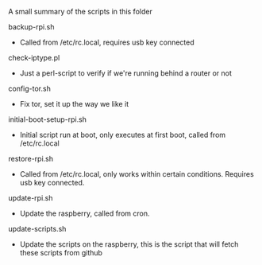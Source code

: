 A small summary of the scripts in this folder

backup-rpi.sh
 - Called from /etc/rc.local, requires usb key connected

check-iptype.pl
 - Just a perl-script to verify if we're running behind a router or not

config-tor.sh
 - Fix tor, set it up the way we like it

initial-boot-setup-rpi.sh
 - Initial script run at boot, only executes at first boot, called from /etc/rc.local

restore-rpi.sh
 - Called from /etc/rc.local, only works within certain conditions. Requires usb key connected.

update-rpi.sh
 - Update the raspberry, called from cron.

update-scripts.sh
 - Update the scripts on the raspberry, this is the script that will fetch these scripts from github
